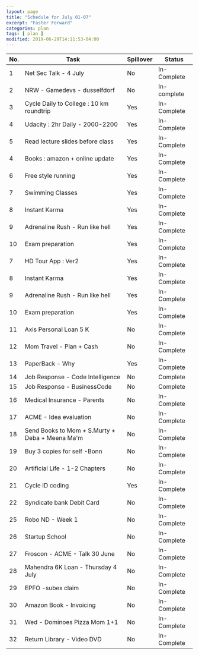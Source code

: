 ```yaml
---
layout: page
title: "Schedule for July 01-07"
excerpt: "Faster Forward"
categories: plan
tags: [ plan ]
modified: 2019-06-29T14:11:53-04:00
---
```


| No. | Task | Spillover | Status |
|-------|--------|---------|---------|
| 1 | Net Sec Talk - 4 July | No | In-Complete |
| 2 | NRW - Gamedevs - dusselfdorf | No| In-complete |
| 3 | Cycle Daily to College : 10 km roundtrip | Yes | In-Complete |
| 4 | Udacity : 2hr Daily - 2000-2200 |  Yes | In-Complete |
| 5 | Read lecture slides before class | Yes | In-Complete |
| 4 | Books : amazon + online update | Yes | In-Complete |
| 6 | Free style running |  Yes | In-Complete |
| 7 | Swimming Classes | Yes | In-Complete |
| 8 | Instant Karma | Yes | In-Complete |
| 9 | Adrenaline Rush - Run like hell | Yes | In-Complete |
| 10 | Exam preparation |  Yes | In-Complete |
| 7 | HD Tour App : Ver2 | Yes | In-Complete |
| 8 | Instant Karma | Yes | In-Complete |
| 9 | Adrenaline Rush - Run like hell | Yes | In-Complete |
| 10 | Exam preparation |  Yes | In-Complete |
| 11 | Axis Personal Loan 5 K| No | In-Complete |
| 12 | Mom Travel - Plan + Cash | No | In-Complete |
| 13 | PaperBack - Why | Yes | In-Complete|
| 14 | Job Response - Code Intelligence | No | Complete|
| 15 | Job Response - BusinessCode | No | Complete|
| 16 | Medical Insurance - Parents | No | In-Complete |
| 17 | ACME - Idea evaluation | No| In-Complete |
| 18 | Send Books to Mom + S.Murty + Deba + Meena Ma'm | No | In-Complete|
| 19 | Buy 3 copies for self -Bonn  | No | In-Complete|
| 20 | Artificial Life - 1-2 Chapters | No | In-Complete |
| 21 | Cycle ID coding | Yes| In-Complete|
| 22 | Syndicate bank Debit Card | No | In-Complete |
| 25 | Robo ND - Week 1 | No | In-Complete |
| 26 | Startup School | No | In-Complete |
| 27 | Froscon - ACME - Talk 30 June | No | In-Complete |
| 28 | Mahendra 6K Loan - Thursday 4 July | No | In-Complete |
| 29 | EPFO -subex claim | No | In-Complete |
| 30 | Amazon Book - Invoicing | No | In-Complete |
| 31 | Wed - Dominoes Pizza Mom 1+1 | No | In-Complete |
| 32 | Return Library - Video DVD | No | In-Complete |
